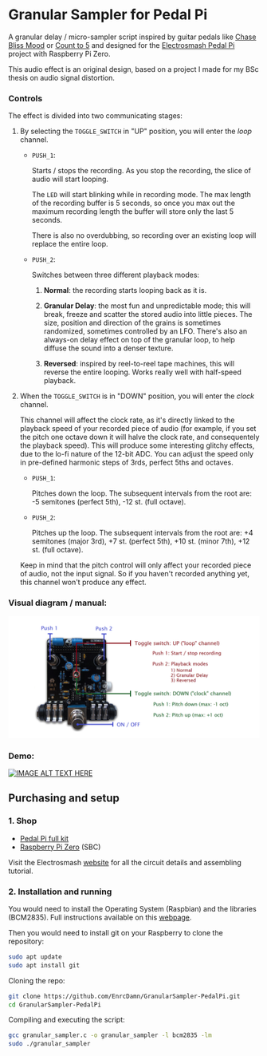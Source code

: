 # Granular Sampler for Pedal Pi

A granular delay / micro-sampler script inspired by guitar pedals like [Chase Bliss Mood](https://www.chaseblissaudio.com/shop-pedals/mood) or [Count to 5](https://mtlasm.com/product/count-to-5/) and designed for the [Electrosmash Pedal Pi](https://www.electrosmash.com/pedal-pi) project with Raspberry Pi Zero.

This audio effect is an original design, based on a project I made for my BSc thesis on audio signal distortion.


### Controls

The effect is divided into two communicating stages:

1) By selecting the `TOGGLE_SWITCH` in "UP" position, you will enter the *loop* channel.
    * `PUSH_1`: 
    
        Starts / stops the recording. As you stop the recording, the slice of audio will start looping. 
    
        The `LED` will start blinking while in recording mode. The max length of the recording buffer is 5 seconds, so once you max out the maximum recording length the buffer will store only the last 5 seconds. 

        There is also no overdubbing, so recording over an existing loop will replace the entire loop.

    * `PUSH_2`:

        Switches between three different playback modes:

        1) **Normal**: the recording starts looping back as it is.

        2) **Granular Delay**: the most fun and unpredictable mode; this will break, freeze and scatter the stored audio into little pieces. The size, position and direction of the grains is sometimes randomized, sometimes controlled by an LFO. There's also an always-on delay effect on top of the granular loop, to help diffuse the sound into a denser texture.

        3) **Reversed**: inspired by reel-to-reel tape machines, this will reverse the entire looping. Works really well with half-speed playback.


2) When the `TOGGLE_SWITCH` is in "DOWN" position, you will enter the *clock* channel. 

    This channel will affect the clock rate, as it's directly linked to the playback speed of your recorded piece of audio (for example, if you set the pitch one octave down it will halve the clock rate, and consequentely the playback speed). This will produce some interesting glitchy effects, due to the lo-fi nature of the 12-bit ADC.
    You can adjust the speed only in pre-defined harmonic steps of 3rds, perfect 5ths and octaves.
    
    * `PUSH_1`: 
    
        Pitches down the loop. The subsequent intervals from the root are: -5 semitones (perfect 5th), -12 st. (full octave). 
    
    * `PUSH_2`:

        Pitches up the loop. The subsequent intervals from the root are: +4 semitones (major 3rd), +7 st. (perfect 5th), +10 st. (minor 7th), +12 st. (full octave).

    Keep in mind that the pitch control will only affect your recorded piece of audio, not the input signal. So if you haven't recorded anything yet, this channel won't produce any effect.

### Visual diagram / manual:

![Pedal Pi](assets/pedal-pi-visual-diagram.png)

### Demo:

[![IMAGE ALT TEXT HERE](https://img.youtube.com/vi/6-Y0HitBXH0/0.jpg)](https://www.youtube.com/watch?v=6-Y0HitBXH0)


## Purchasing and setup
### 1. Shop

* [Pedal Pi full kit](https://shop.electrosmash.com/product/pedal-pi-kit/)
* [Raspberry Pi Zero](https://www.raspberrypi.com/news/raspberry-pi-zero-w-joins-family/) (SBC)

Visit the Electrosmash [website](https://www.electrosmash.com/pedal-pi) for all the circuit details and assembling tutorial.

### 2. Installation and running
 
You would need to install the Operating System (Raspbian) and the libraries (BCM2835). Full instructions available on this [webpage](https://www.electrosmash.com/forum/pedal-pi/202-how-to-start-programming-pedal-pi?lang=en).

Then you would need to install git on your Raspberry to clone the repository:
``` sh
sudo apt update
sudo apt install git
```

Cloning the repo:
``` sh
git clone https://github.com/EnrcDamn/GranularSampler-PedalPi.git
cd GranularSampler-PedalPi
```

Compiling and executing the script:
``` sh
gcc granular_sampler.c -o granular_sampler -l bcm2835 -lm
sudo ./granular_sampler
```

